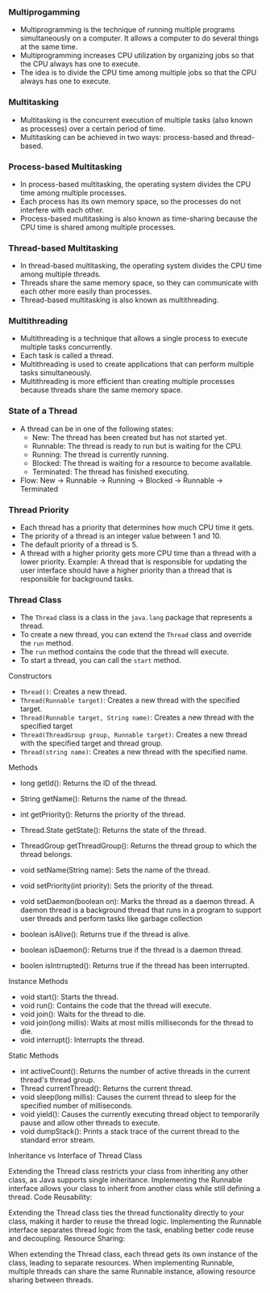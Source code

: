 ### Multiprogamming
- Multiprogramming is the technique of running multiple programs simultaneously on a computer. It allows a computer to do several things at the same time.
- Multiprogramming increases CPU utilization by organizing jobs so that the CPU always has one to execute.
- The idea is to divide the CPU time among multiple jobs so that the CPU always has one to execute.

### Multitasking
- Multitasking is the concurrent execution of multiple tasks (also known as processes) over a certain period of time.
- Multitasking can be achieved in two ways: process-based and thread-based.

### Process-based Multitasking
- In process-based multitasking, the operating system divides the CPU time among multiple processes.
- Each process has its own memory space, so the processes do not interfere with each other.
- Process-based multitasking is also known as time-sharing because the CPU time is shared among multiple processes.

### Thread-based Multitasking
- In thread-based multitasking, the operating system divides the CPU time among multiple threads.
- Threads share the same memory space, so they can communicate with each other more easily than processes.
- Thread-based multitasking is also known as multithreading.

### Multithreading
- Multithreading is a technique that allows a single process to execute multiple tasks concurrently.
- Each task is called a thread.
- Multithreading is used to create applications that can perform multiple tasks simultaneously.
- Multithreading is more efficient than creating multiple processes because threads share the same memory space.

### State of a Thread
- A thread can be in one of the following states:
  - New: The thread has been created but has not started yet.
  - Runnable: The thread is ready to run but is waiting for the CPU.
  - Running: The thread is currently running.
  - Blocked: The thread is waiting for a resource to become available.
  - Terminated: The thread has finished executing.
- Flow: New -> Runnable -> Running -> Blocked -> Runnable -> Terminated

### Thread Priority
- Each thread has a priority that determines how much CPU time it gets.
- The priority of a thread is an integer value between 1 and 10.
- The default priority of a thread is 5.
- A thread with a higher priority gets more CPU time than a thread with a lower priority.
Example: A thread that is responsible for updating the user interface should have a higher priority than a thread that is responsible for background tasks.

### Thread Class
- The `Thread` class is a class in the `java.lang` package that represents a thread.
- To create a new thread, you can extend the `Thread` class and override the `run` method.
- The `run` method contains the code that the thread will execute.
- To start a thread, you can call the `start` method.

Constructors
- `Thread()`: Creates a new thread.
- `Thread(Runnable target)`: Creates a new thread with the specified target.
- `Thread(Runnable target, String name)`: Creates a new thread with the specified target
- `Thread(ThreadGroup group, Runnable target)`: Creates a new thread with the specified target and thread group.
- `Thread(string name)`: Creates a new thread with the specified name.

Methods
- long getId(): Returns the ID of the thread.
- String getName(): Returns the name of the thread.
- int getPriority(): Returns the priority of the thread.
- Thread.State getState(): Returns the state of the thread.
- ThreadGroup getThreadGroup(): Returns the thread group to which the thread belongs.

- void setName(String name): Sets the name of the thread.
- void setPriority(int priority): Sets the priority of the thread.
- void setDaemon(boolean on): Marks the thread as a daemon thread.
A daemon thread is a background thread that runs in a program to support user threads and perform tasks like garbage collection

- boolean isAlive(): Returns true if the thread is alive.
- boolean isDaemon(): Returns true if the thread is a daemon thread.
- boolen isIntrrupted(): Returns true if the thread has been interrupted.

Instance Methods
- void start(): Starts the thread.
- void run(): Contains the code that the thread will execute.
- void join(): Waits for the thread to die.
- void join(long millis): Waits at most millis milliseconds for the thread to die.
- void interrupt(): Interrupts the thread.

Static Methods
- int activeCount(): Returns the number of active threads in the current thread's thread group.
- Thread currentThread(): Returns the current thread.
- void sleep(long millis): Causes the current thread to sleep for the specified number of milliseconds.
- void yield(): Causes the currently executing thread object to temporarily pause and allow other threads to execute.
- void dumpStack(): Prints a stack trace of the current thread to the standard error stream.


Inheritance vs Interface of Thread Class

Extending the Thread class restricts your class from inheriting any other class, as Java supports single inheritance.
Implementing the Runnable interface allows your class to inherit from another class while still defining a thread.
Code Reusability:

Extending the Thread class ties the thread functionality directly to your class, making it harder to reuse the thread logic.
Implementing the Runnable interface separates thread logic from the task, enabling better code reuse and decoupling.
Resource Sharing:

When extending the Thread class, each thread gets its own instance of the class, leading to separate resources.
When implementing Runnable, multiple threads can share the same Runnable instance, allowing resource sharing between threads.